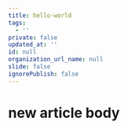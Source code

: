 ```yaml
---
title: hello-world
tags:
  - ''
private: false
updated_at: ''
id: null
organization_url_name: null
slide: false
ignorePublish: false
---
```

# new article body
